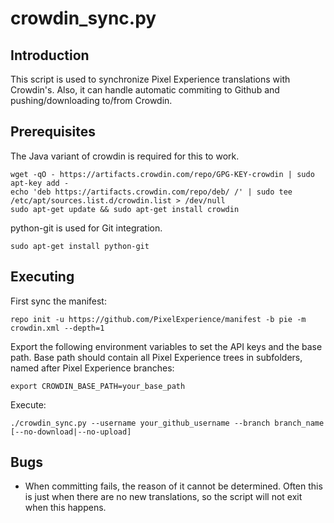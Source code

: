crowdin_sync.py
==================

Introduction
------------
This script is used to synchronize Pixel Experience translations with Crowdin's. Also, it can handle
automatic commiting to Github and pushing/downloading to/from Crowdin.

Prerequisites
-------------
The Java variant of crowdin is required for this to work.

    wget -qO - https://artifacts.crowdin.com/repo/GPG-KEY-crowdin | sudo apt-key add -
    echo 'deb https://artifacts.crowdin.com/repo/deb/ /' | sudo tee /etc/apt/sources.list.d/crowdin.list > /dev/null
    sudo apt-get update && sudo apt-get install crowdin

python-git is used for Git integration.

    sudo apt-get install python-git

Executing
---------
First sync the manifest:

```
repo init -u https://github.com/PixelExperience/manifest -b pie -m crowdin.xml --depth=1
```
Export the following environment variables to set the API keys and the base path.
Base path should contain all Pixel Experience trees in subfolders, named after Pixel Experience branches:

    export CROWDIN_BASE_PATH=your_base_path

Execute:

    ./crowdin_sync.py --username your_github_username --branch branch_name [--no-download|--no-upload]

Bugs
----
 - When committing fails, the reason of it cannot be determined. Often this is just when there
   are no new translations, so the script will not exit when this happens.
